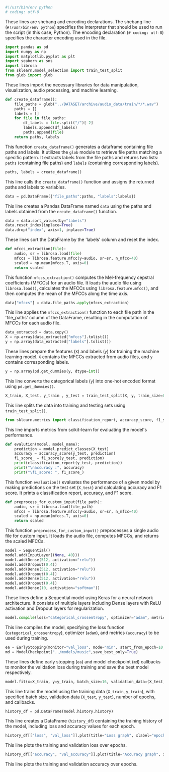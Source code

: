 
```python
#!/usr/bin/env python
# coding: utf-8
```
These lines are shebang and encoding declarations. The shebang line (`#!/usr/bin/env python`) specifies the interpreter that should be used to run the script (in this case, Python). The encoding declaration (`# coding: utf-8`) specifies the character encoding used in the file.

```python
import pandas as pd
import numpy as np
import matplotlib.pyplot as plt
import seaborn as sns
import librosa
from sklearn.model_selection import train_test_split
from glob import glob
```
These lines import the necessary libraries for data manipulation, visualization, audio processing, and machine learning.

```python
def create_dataframe():
    file_paths = glob("../DATASET/archive/audio_data/train/*/*.wav")
    paths = []
    labels = []
    for file in file_paths:
        df_labels = file.split("/")[-2]
        labels.append(df_labels)
        paths.append(file)
    return paths, labels
```
This function `create_dataframe()` generates a dataframe containing file paths and labels. It utilizes the `glob` module to retrieve file paths matching a specific pattern. It extracts labels from the file paths and returns two lists: `paths` (containing file paths) and `labels` (containing corresponding labels).

```python
paths, labels = create_dataframe()
```
This line calls the `create_dataframe()` function and assigns the returned paths and labels to variables.

```python
data = pd.DataFrame({"file_paths":paths, "labels":labels})
```
This line creates a Pandas DataFrame named `data` using the paths and labels obtained from the `create_dataframe()` function.

```python
data = data.sort_values(by="labels")
data.reset_index(inplace=True)
data.drop("index", axis=1, inplace=True)
```
These lines sort the DataFrame by the 'labels' column and reset the index.

```python
def mfccs_extraction(file):
    audio, sr = librosa.load(file)
    mfccs = librosa.feature.mfcc(y=audio, sr=sr, n_mfcc=40)
    scaled = np.mean(mfccs.T, axis=0)
    return scaled
```
This function `mfccs_extraction()` computes the Mel-frequency cepstral coefficients (MFCCs) for an audio file. It loads the audio file using `librosa.load()`, calculates the MFCCs using `librosa.feature.mfcc()`, and then computes the mean of the MFCCs along the time axis.

```python
data["mfccs"] = data.file_paths.apply(mfccs_extraction)
```
This line applies the `mfccs_extraction()` function to each file path in the 'file_paths' column of the DataFrame, resulting in the computation of MFCCs for each audio file.

```python
data_extracted = data.copy()
X = np.array(data_extracted["mfccs"].tolist())
y = np.array(data_extracted["labels"].tolist())
```
These lines prepare the features (`X`) and labels (`y`) for training the machine learning model. `X` contains the MFCCs extracted from audio files, and `y` contains corresponding labels.

```python
y = np.array(pd.get_dummies(y, dtype=int))
```
This line converts the categorical labels (`y`) into one-hot encoded format using `pd.get_dummies()`.

```python
X_train, X_test, y_train , y_test = train_test_split(X, y, train_size=0.8, random_state=42)
```
This line splits the data into training and testing sets using `train_test_split()`.

```python
from sklearn.metrics import classification_report, accuracy_score, f1_score
```
This line imports metrics from scikit-learn for evaluating the model's performance.

```python
def evalution(model, model_name):
    prediction = model.predict_classes(X_test)
    accuracy = accuracy_score(y_test, prediction)
    f1_score_ = f1_score(y_test, prediction)
    print(classification_report(y_test, prediction))
    print("\naccuracy :", accuracy)
    print("\f1_score: ", f1_score_)
```
This function `evaluation()` evaluates the performance of a given model by making predictions on the test set (`X_test`) and calculating accuracy and F1 score. It prints a classification report, accuracy, and F1 score.

```python
def preprocess_for_custom_input(file_path):
    audio, sr = librosa.load(file_path)
    mfccs = librosa.feature.mfcc(y=audio, sr=sr, n_mfcc=40)
    scaled = np.mean(mfccs.T, axis=0)
    return scaled
```
This function `preprocess_for_custom_input()` preprocesses a single audio file for custom input. It loads the audio file, computes MFCCs, and returns the scaled MFCCs.

```python
model = Sequential()
model.add(InputLayer((None, 40)))
model.add(Dense(512, activation="relu"))
model.add(Dropout(0.4))
model.add(Dense(512, activation="relu"))
model.add(Dropout(0.4))
model.add(Dense(512, activation="relu"))
model.add(Dropout(0.4))
model.add(Dense(10, activation="softmax"))
```
These lines define a Sequential model using Keras for a neural network architecture. It consists of multiple layers including Dense layers with ReLU activation and Dropout layers for regularization.

```python
model.compile(loss="categorical_crossentropy", optimizer="adam", metrics=["accuracy"])
```
This line compiles the model, specifying the loss function (`categorical_crossentropy`), optimizer (`adam`), and metrics (`accuracy`) to be used during training.

```python
ea = EarlyStopping(monitor="val_loss", mode="min", start_from_epoch=10, patience=30)
md = ModelCheckpoint("../models/music",save_best_only=True)
```
These lines define early stopping (`ea`) and model checkpoint (`md`) callbacks to monitor the validation loss during training and save the best model respectively.

```python
model.fit(x=X_train, y=y_train, batch_size=16, validation_data=(X_test, y_test), epochs=500, callbacks=[ea, md])
```
This line trains the model using the training data (`X_train`, `y_train`), with specified batch size, validation data (`X_test`, `y_test`), number of epochs, and callbacks.

```python
history_df = pd.DataFrame(model.history.history)
```
This line creates a DataFrame (`history_df`) containing the training history of the model, including loss and accuracy values for each epoch.

```python
history_df[["loss", "val_loss"]].plot(title="Loss graph", xlabel="epochs", ylabel="val")
```
This line plots the training and validation loss over epochs.

```python
history_df[["accuracy", "val_accuracy"]].plot(title="Accuracy graph", xlabel="epochs", ylabel="val")
```
This line plots the training and validation accuracy over epochs.

